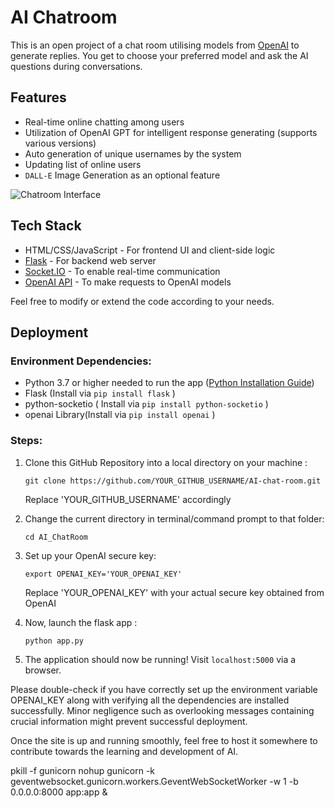 # AI Chatroom

This is an open project of a chat room utilising models from [OpenAI](https://openai.com/) to generate replies. You get to choose your preferred model and ask the AI questions during conversations.

## Features

* Real-time online chatting among users
* Utilization of OpenAI GPT for intelligent response generating (supports various versions)
* Auto generation of unique usernames by the system
* Updating list of online users
* `DALL-E` Image Generation as an optional feature

<img src="chat_room_demo.jpg" alt="Chatroom Interface">

## Tech Stack

* HTML/CSS/JavaScript - For frontend UI and client-side logic  
* [Flask](https://flask.palletsprojects.com/en/2.0.x/) - For backend web server 
* [Socket.IO](https://socket.io) - To enable real-time communication
* [OpenAI API](https://beta.openai.com/docs/introduction/library-reference/chapter-openai-api/reference/#python-library-v030) - To make requests to OpenAI models

Feel free to modify or extend the code according to your needs.

## Deployment

### Environment Dependencies:
- Python 3.7 or higher needed to run the app ([Python Installation Guide](https://realpython.com/installing-python/))
- Flask (Install via ```pip install flask``` )
- python-socketio ( Install via ```pip install python-socketio``` ) 
- openai Library(Install via ```pip install openai``` )

### Steps: 

1. Clone this GitHub Repository into a local directory on your machine :
    ```
    git clone https://github.com/YOUR_GITHUB_USERNAME/AI-chat-room.git
    ```
   Replace 'YOUR_GITHUB_USERNAME' accordingly

2. Change the current directory in terminal/command prompt to that folder:

    ```
    cd AI_ChatRoom   
    ```

3. Set up your OpenAI secure key:

    ```
    export OPENAI_KEY='YOUR_OPENAI_KEY'
    ```
    Replace 'YOUR_OPENAI_KEY' with your actual secure key obtained from OpenAI
   
4. Now, launch the flask app :

    ```
    python app.py  
    ```

5. The application should now be running! Visit ```localhost:5000``` via a browser.

Please double-check if you have correctly set up the environment variable OPENAI_KEY along with verifying all the dependencies are installed successfully. Minor negligence such as overlooking messages containing crucial information might prevent successful deployment.

Once the site is up and running smoothly, feel free to host it somewhere to contribute towards the learning and development of AI.







pkill -f gunicorn
nohup gunicorn -k geventwebsocket.gunicorn.workers.GeventWebSocketWorker -w 1 -b 0.0.0.0:8000 app:app &
